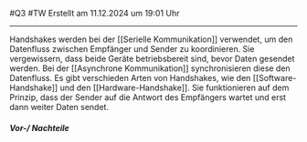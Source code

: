 #Q3 #TW Erstellt am 11.12.2024 um 19:01 Uhr

---
Handshakes werden bei der [[Serielle Kommunikation]] verwendet, um den Datenfluss zwischen Empfänger und Sender zu koordinieren. Sie vergewissern, dass beide Geräte betriebsbereit sind, bevor Daten gesendet werden. Bei der [[Asynchrone Kommunikation]]  synchronisieren diese den Datenfluss.
Es gibt verschieden Arten von Handshakes, wie den [[Software-Handshake]] und den [[Hardware-Handshake]].
Sie funktionieren auf dem Prinzip, dass der Sender auf die Antwort des Empfängers wartet und erst dann weiter Daten sendet.

##### Vor-/ Nachteile 